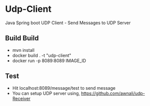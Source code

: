 # Udp-Client
Java Spring boot UDP Client - Send Messages to UDP Server
## Build Build
- mvn install
- docker build . -t "udp-client"
- docker run -p 8089:8089 IMAGE_ID
## Test
- Hit localhost:8089/message/test to send message
- You can setup UDP server using, https://github.com/awnali/udp-Receiver